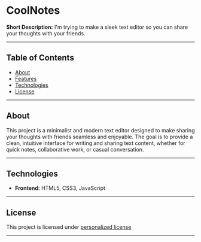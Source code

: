 # CoolNotes

**Short Description:** I'm trying to make a sleek text editor so you can share your thoughts with your friends.

---

## Table of Contents
- [About](#about)
- [Features](#planned_features)
- [Technologies](#technologies)
- [License](#license)

---

## About
This project is a minimalist and modern text editor designed to make sharing your thoughts with friends seamless and enjoyable.
The goal is to provide a clean, intuitive interface for writing and sharing text content, whether for quick notes, collaborative work, or casual conversation.

---

## Technologies
- **Frontend:** HTML5, CSS3, JavaScript

---

## License
This project is licensed under [personalized license](https://dev.kilianbarbier.fr/LICENSE)

---
